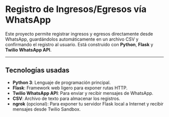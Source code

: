 # Registro de Ingresos/Egresos vía WhatsApp

Este proyecto permite registrar ingresos y egresos directamente desde WhatsApp, guardándolos automáticamente en un archivo CSV y confirmando el registro al usuario. Está construido con **Python**, **Flask** y **Twilio WhatsApp API**.

---

## Tecnologías usadas

- **Python 3**: Lenguaje de programación principal.
- **Flask**: Framework web ligero para exponer rutas HTTP.
- **Twilio WhatsApp API**: Para enviar y recibir mensajes de WhatsApp.
- **CSV**: Archivo de texto para almacenar los registros.
- **ngrok** (opcional): Para exponer tu servidor Flask local a Internet y recibir mensajes desde Twilio Sandbox.


